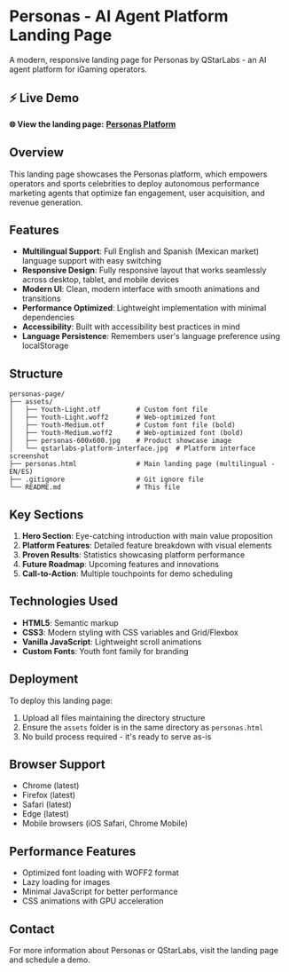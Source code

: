 # Personas - AI Agent Platform Landing Page

A modern, responsive landing page for Personas by QStarLabs - an AI agent platform for iGaming operators.

## ⚡ Live Demo

**🌐 View the landing page:** [**Personas Platform**](https://dorianguzman.github.io/personas-page/personas.html)

## Overview

This landing page showcases the Personas platform, which empowers operators and sports celebrities to deploy autonomous performance marketing agents that optimize fan engagement, user acquisition, and revenue generation.

## Features

- **Multilingual Support**: Full English and Spanish (Mexican market) language support with easy switching
- **Responsive Design**: Fully responsive layout that works seamlessly across desktop, tablet, and mobile devices
- **Modern UI**: Clean, modern interface with smooth animations and transitions
- **Performance Optimized**: Lightweight implementation with minimal dependencies
- **Accessibility**: Built with accessibility best practices in mind
- **Language Persistence**: Remembers user's language preference using localStorage


## Structure

```
personas-page/
├── assets/
│   ├── Youth-Light.otf         # Custom font file
│   ├── Youth-Light.woff2       # Web-optimized font
│   ├── Youth-Medium.otf        # Custom font file (bold)
│   ├── Youth-Medium.woff2      # Web-optimized font (bold)
│   ├── personas-600x600.jpg    # Product showcase image
│   └── qstarlabs-platform-interface.jpg  # Platform interface screenshot
├── personas.html               # Main landing page (multilingual - EN/ES)
├── .gitignore                  # Git ignore file
└── README.md                   # This file
```

## Key Sections

1. **Hero Section**: Eye-catching introduction with main value proposition
2. **Platform Features**: Detailed feature breakdown with visual elements
3. **Proven Results**: Statistics showcasing platform performance
4. **Future Roadmap**: Upcoming features and innovations
5. **Call-to-Action**: Multiple touchpoints for demo scheduling

## Technologies Used

- **HTML5**: Semantic markup
- **CSS3**: Modern styling with CSS variables and Grid/Flexbox
- **Vanilla JavaScript**: Lightweight scroll animations
- **Custom Fonts**: Youth font family for branding

## Deployment

To deploy this landing page:

1. Upload all files maintaining the directory structure
2. Ensure the `assets` folder is in the same directory as `personas.html`
3. No build process required - it's ready to serve as-is

## Browser Support

- Chrome (latest)
- Firefox (latest)
- Safari (latest)
- Edge (latest)
- Mobile browsers (iOS Safari, Chrome Mobile)

## Performance Features

- Optimized font loading with WOFF2 format
- Lazy loading for images
- Minimal JavaScript for better performance
- CSS animations with GPU acceleration

## Contact

For more information about Personas or QStarLabs, visit the landing page and schedule a demo.
